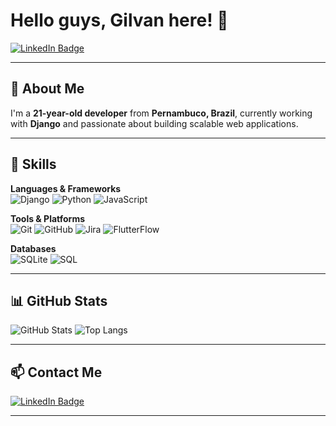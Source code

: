 # Hello guys, Gilvan here! 👋

[![LinkedIn Badge](https://img.shields.io/badge/LinkedIn-blue?style=for-the-badge&logo=linkedin)](https://www.linkedin.com/in/gilvan-filho-4605042a6)

---

## 🧑 About Me

I'm a **21-year-old developer** from **Pernambuco, Brazil**, currently working with **Django** and passionate about building scalable web applications.

---

## 🧰 Skills

**Languages & Frameworks**  
![Django](https://img.shields.io/badge/Django-092E20?style=for-the-badge&logo=django&logoColor=white)
![Python](https://img.shields.io/badge/Python-3776AB?style=for-the-badge&logo=python&logoColor=white)
![JavaScript](https://img.shields.io/badge/JavaScript-F7DF1E?style=for-the-badge&logo=javascript&logoColor=black)

**Tools & Platforms**  
![Git](https://img.shields.io/badge/Git-F05032?style=for-the-badge&logo=git&logoColor=white)
![GitHub](https://img.shields.io/badge/GitHub-181717?style=for-the-badge&logo=github&logoColor=white)
![Jira](https://img.shields.io/badge/Jira-0052CC?style=for-the-badge&logo=jira&logoColor=white)
![FlutterFlow](https://img.shields.io/badge/FlutterFlow-02569B?style=for-the-badge&logo=flutter&logoColor=white)

**Databases**  
![SQLite](https://img.shields.io/badge/SQLite-003B57?style=for-the-badge&logo=sqlite&logoColor=white)
![SQL](https://img.shields.io/badge/SQL-4479A1?style=for-the-badge&logo=postgresql&logoColor=white)

---

## 📊 GitHub Stats

![GitHub Stats](https://github-readme-stats.vercel.app/api?username=Gilvan14&show_icons=true&theme=tokyonight)
![Top Langs](https://github-readme-stats.vercel.app/api/top-langs/?username=Gilvan14&layout=compact&theme=tokyonight)

---

## 📫 Contact Me

[![LinkedIn Badge](https://img.shields.io/badge/LinkedIn-blue?style=for-the-badge&logo=linkedin)](https://www.linkedin.com/in/gilvan-filho-4605042a6)

---
